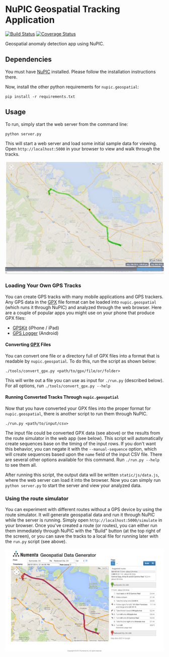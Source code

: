 # NuPIC Geospatial Tracking Application

[![Build Status](https://travis-ci.org/numenta/nupic.geospatial.svg?branch=master)](https://travis-ci.org/numenta/nupic.geospatial) [![Coverage Status](https://coveralls.io/repos/numenta/nupic.geospatial/badge.png?branch=master)](https://coveralls.io/r/numenta/nupic.geospatial?branch=master)

Geospatial anomaly detection app using NuPIC.

## Dependencies

You must have [NuPIC](https://github.com/numenta/nupic) installed. Please follow the installation instructions there.

Now, install the other python requirements for `nupic.geospatial`:

    pip install -r requirements.txt

## Usage

To run, simply start the web server from the command line:

    python server.py

This will start a web server and load some initial sample data for viewing. Open `http://localhost:5000` in your browser to view and walk through the tracks.

![Route Viewer](images/viewer.png)

### Loading Your Own GPS Tracks

You can create GPS tracks with many mobile applications and GPS trackers. Any GPS data in the [GPX](http://www.topografix.com/gpx.asp) file format can be loaded into `nupic.geospatial` (which runs it through NuPIC) and analyzed through the web browser. Here are a couple of popular apps you might use on your phone that produce GPX files:

- [GPSKit](http://gpskit.garafa.com/GPSKit/GPS_Kit_for_iPhone_%26_iPad.html) (iPhone / iPad)
- [GPS Logger](https://play.google.com/store/apps/details?id=com.mendhak.gpslogger&hl=en) (Android)

#### Converting [GPX](http://www.topografix.com/gpx.asp) Files

You can convert one file or a directory full of GPX files into a format that is readable by `nupic.geospatial`. To do this, run the script as shown below:

    ./tools/convert_gpx.py <path/to/gpx/file/or/folder>

This will write out a file you can use as input for `./run.py` (described below). For all options, run `./tools/convert_gpx.py --help`

#### Running Converted Tracks Through `nupic.geospatial`

Now that you have converted your GPX files into the proper format for `nupic.geospatial`, there is another script to run them through NuPIC.

    ./run.py <path/to/input/csv>

The input file could be converted GPX data (see above) or the results from the route simulator in the web app (see below). This script will automatically create sequences base on the timing of the input rows. If you don't want this behavior, you can negate it with the `--manual-sequence` option, which will create sequences based upon the `name` field of the input CSV file. There are several other options available for this command. Run `./run.py --help` to see them all.

After running this script, the output data will be written `static/js/data.js`, where the web server can load it into the browser. Now you can simply run `python server.py` to start the server and view your analyzed data.

### Using the route simulator

You can experiment with different routes without a GPS device by using the route simulator. It will generate geospatial data and run it through NuPIC while the server is running. Simply open `http://localhost:5000/simulate` in your browser. Once you've created a route (or routes), you can either run them immediately through NuPIC with the "Build" button (at the top right of the screen), or you can save the tracks to a local file for running later with the `run.py` script (see above).

![Route Simulator](images/simulator.png)
